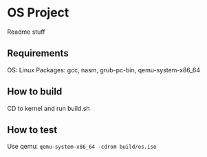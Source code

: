 # OS Project

Readme stuff

## Requirements

OS: Linux
Packages: gcc, nasm, grub-pc-bin, qemu-system-x86_64

## How to build

CD to kernel and run build.sh

## How to test

Use qemu: `qemu-system-x86_64 -cdrom build/os.iso`